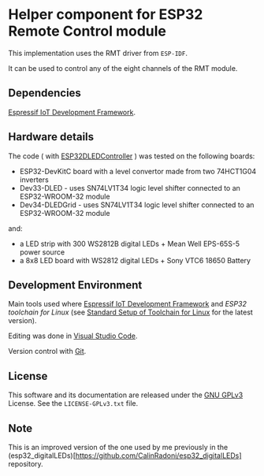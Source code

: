 # Helper component for ESP32 Remote Control module

This implementation uses the RMT driver from `ESP-IDF`.

It can be used to control any of the eight channels of the RMT module.

## Dependencies

[Espressif IoT Development Framework](https://github.com/espressif/esp-idf).

## Hardware details

The code ( with [ESP32DLEDController](https://github.com/CalinRadoni/ESP32DLEDController) ) was tested on the following boards:

- ESP32-DevKitC board with a level convertor made from two 74HCT1G04 inverters
- Dev33-DLED - uses SN74LV1T34 logic level shifter connected to an ESP32-WROOM-32 module
- Dev34-DLEDGrid - uses SN74LV1T34 logic level shifter connected to an ESP32-WROOM-32 module

and:

- a LED strip with 300 WS2812B digital LEDs + Mean Well EPS-65S-5 power source
- a 8x8 LED board with WS2812 digital LEDs + Sony VTC6 18650 Battery

## Development Environment

Main tools used where [Espressif IoT Development Framework](https://github.com/espressif/esp-idf) and *ESP32 toolchain for Linux*
(see [Standard Setup of Toolchain for Linux](https://github.com/espressif/esp-idf/blob/master/docs/get-started/linux-setup.rst)
for the latest version).

Editing was done in [Visual Studio Code](https://code.visualstudio.com).

Version control with [Git](https://git-scm.com).

## License

This software and its documentation are released under the [GNU GPLv3](http://www.gnu.org/licenses/gpl-3.0.html) License. See the `LICENSE-GPLv3.txt` file.

## Note

This is an improved version of the one used by me previously in the (esp32_digitalLEDs)[https://github.com/CalinRadoni/esp32_digitalLEDs] repository.

